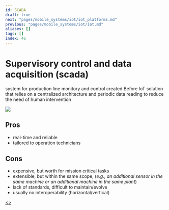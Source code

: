 ```yaml
---
id: SCADA
draft: true
next: "pages/mobile_systems/iot/iot_platforms.md"
previous: "pages/mobile_systems/iot/iot.md"
aliases: []
tags: []
index: 46
---
```


# Supervisory control and data acquisition (scada)

system for production line monitory and control created Before IoT solution that relies on a centralized architecture and periodic data reading to reduce the need of human intervention

![](assets/mobile_systems/Pasted%20image%2020240611151503.png)

## Pros

- real-time and reliable
- tailored to operation technicians

## Cons

- expensive, but worth for mission critical tasks
- extensible, but within the same scope, (*e.g., an additional sensor in the same machine or an additional machine in the same plant*)
- lack of standards, difficult to maintain/evolve
- usually no interoperability (horizontal/vertical)

[<](pages/mobile_systems/iot/iot.md)[>](pages/mobile_systems/iot/iot_platforms.md)

